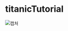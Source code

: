# titanicTutorial
![캡처](https://user-images.githubusercontent.com/68270424/119636106-48529e80-be4f-11eb-8137-cd274862ec0f.PNG)
